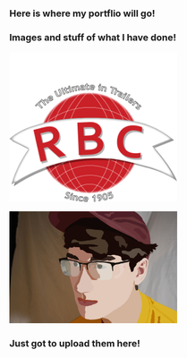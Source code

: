 ### Here is where my portflio will go!

### Images and stuff of what I have done!

<img src="/docs/Images/ROGERS-LOGO.png" alt="rogers logo recreated" width="300"/>

[<img src="/docs/Raster.png" alt="raster headshot" width="300"/>](/docs/Raster.png)

### Just got to upload them here!

